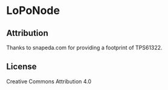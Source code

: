 LoPoNode
========


Attribution
-----------

Thanks to snapeda.com for providing a footprint of TPS61322.


License
-------

Creative Commons Attribution 4.0

